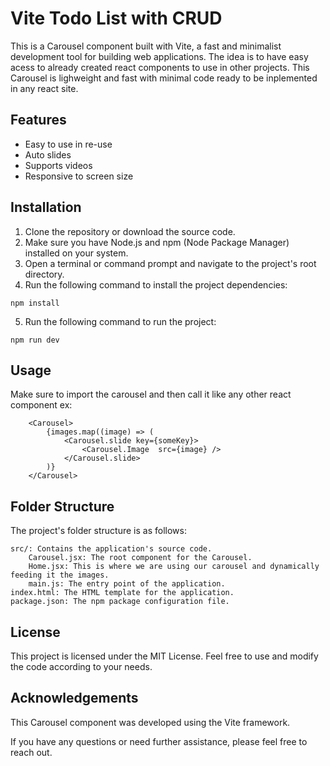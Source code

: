 # Vite Todo List with CRUD

This is a Carousel component built with Vite, a fast and minimalist development tool for building web applications. The idea is to have easy acess to already created react components to use in other projects. This Carousel is lighweight and fast with minimal code ready to be inplemented in any react site.

## Features

- Easy to use in re-use
- Auto slides 
- Supports videos
- Responsive to screen size 

## Installation

1. Clone the repository or download the source code.
2. Make sure you have Node.js and npm (Node Package Manager) installed on your system.
3. Open a terminal or command prompt and navigate to the project's root directory.
4. Run the following command to install the project dependencies:

```shell
npm install

```

5. Run the following command to run the project:

```shell
npm run dev
```
## Usage

Make sure to import the carousel and then call it like any other react component
ex:
```shell
    <Carousel>
        {images.map((image) => (
            <Carousel.slide key={someKey}>
                <Carousel.Image  src={image} />
            </Carousel.slide>
        )}
    </Carousel>

```



## Folder Structure

The project's folder structure is as follows:

    src/: Contains the application's source code.
        Carousel.jsx: The root component for the Carousel.
        Home.jsx: This is where we are using our carousel and dynamically feeding it the images.
        main.js: The entry point of the application.
    index.html: The HTML template for the application.
    package.json: The npm package configuration file.

## License

This project is licensed under the MIT License. Feel free to use and modify the code according to your needs.


## Acknowledgements

This Carousel component was developed using the Vite framework.

If you have any questions or need further assistance, please feel free to reach out.
